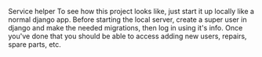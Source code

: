 Service helper
To see how this project looks like, just start it up locally like a normal django app.
Before starting the local server, create a super user in django and make the needed migrations, then log in using it's info.
Once you've done that you should be able to access adding new users, repairs, spare parts, etc.
